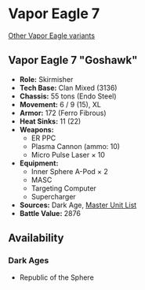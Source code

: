 # Vapor Eagle 7

[Other Vapor Eagle variants](../vapor_eagle.md)

## Vapor Eagle 7 "Goshawk"
- **Role:** Skirmisher
- **Tech Base:** Clan Mixed (3136)
- **Chassis:** 55 tons (Endo Steel)
- **Movement:** 6 / 9 (15), XL
- **Armor:** 172 (Ferro Fibrous)
- **Heat Sinks:** 11 (22)
- **Weapons:**
  - ER PPC
  - Plasma Cannon (ammo: 10)
  - Micro Pulse Laser × 10
- **Equipment:**
  - Inner Sphere A-Pod × 2
  - MASC
  - Targeting Computer
  - Supercharger
- **Sources:** Dark Age, [Master Unit List](http://masterunitlist.info/Unit/Details/7711/goshawk-vapor-eagle-7)
- **Battle Value:** 2876

## Availability

### Dark Ages
- Republic of the Sphere

